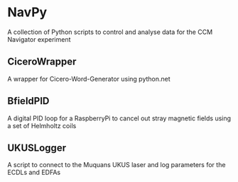 # NavPy
A collection of Python scripts to control and analyse data for the CCM Navigator experiment
## CiceroWrapper
A wrapper for Cicero-Word-Generator using python.net 
## BfieldPID
A digital PID loop for a RaspberryPi to cancel out stray magnetic fields using a set of Helmholtz coils
## UKUSLogger
A script to connect to the Muquans UKUS laser and log parameters for the ECDLs and EDFAs
